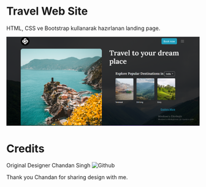 # Travel Web Site
HTML, CSS ve Bootstrap kullanarak hazırlanan landing page.

![Github](/assets/Ekran%20görüntüsü.png)

# Credits
Original Designer Chandan Singh ![Github](https://dribbble.com/uxchandan)

Thank you Chandan for sharing design with me.